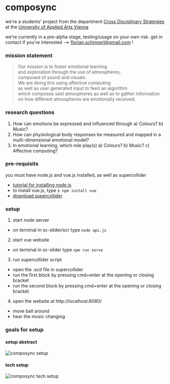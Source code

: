 # composync

we're a students' project from the department [Cross Disciplinary Strategies](https://cdslab.uni-ak.ac.at/) at the [University of Applied Arts Vienna](https://dieangewandte.at/en)

we're currently in a pre-alpha stage, testing/usage on your own risk. get in contact if you're interested --> [florian.schinnerl@gmail.com](mailto:florian.schinnerl@gmail.com) !



### mission statement
> Our mission is to foster emotional learning  
> and exploration through the use of atmospheres,  
> composed of sound and visuals.  
> We are doing this using affective computing  
> as well as user generated input to feed an algorithm  
> which composes said atmospheres as well as to gather information  
> on how different atmospheres are emotionally received.  

### research questions
1) How can emotions be expressed and influenced through
 a) Colours?
 b) Music?
2) How can physiological body responses be measured and mapped in a multi-dimensional emotional model?
3) In emotional learning, which role play(s)
 a) Colours?
 b) Music?
 c) Affective computing?



### pre-requisits
you must have node.js and vue.js installed, as well as supercollider
- [tutorial for installing node.js](https://developer.mozilla.org/en-US/docs/Learn/Server-side/Express_Nodejs/development_environment#installing_node)
- to install vue.js, type ```$ npm install vue```
- [download supercollider](https://supercollider.github.io/download)

### setup
1) start node server
  - on terminal in sc-slider/scr type ```node api.js```
2) start vue website
  - on terminal in sc-slider type ```npm run serve```
3) run supercollider script
  - open the .scd file in supercollider
  - run the first block by pressing cmd+enter at the opening or closing bracket 
  - run the second block by pressing cmd+enter at the opening or closing bracket 
4) open the website at http://localhost:8080/
  - move ball around
  - hear the music changing


### goals for setup
#### setup abstract
![composync setup](https://github.com/floschinnerl/composync/blob/main/composync-loop.gif)
#### tech setup
![composync tech setup](https://github.com/floschinnerl/composync/blob/main/tech-illustration.gif)
